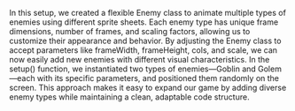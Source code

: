 In this setup, we created a flexible Enemy class to animate multiple types of enemies using different sprite sheets. Each enemy type has unique frame dimensions, number of frames, and scaling factors, allowing us to customize their appearance and behavior. By adjusting the Enemy class to accept parameters like frameWidth, frameHeight, cols, and scale, we can now easily add new enemies with different visual characteristics. In the setup() function, we instantiated two types of enemies—Goblin and Golem—each with its specific parameters, and positioned them randomly on the screen. This approach makes it easy to expand our game by adding diverse enemy types while maintaining a clean, adaptable code structure.
